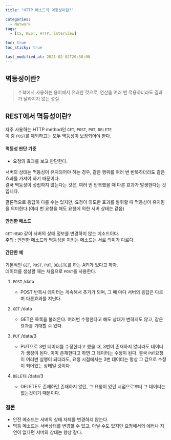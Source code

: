 ```yaml
---
title: "HTTP 메소드의 멱등성이란?"

categories:
  - Network
tags:
  - [CS, REST, HTTP, interview]

toc: true
toc_sticky: true

last_modified_at: 2021-02-02T20:50:00
---
```


## 멱등성이란?

> 수학에서 사용하는 용어에서 유래한 것으로, 연산을 여러 번 적용하더라도 결과가 달라지지 않는 성질.

## REST에서 멱등성이란?

자주 사용하는 HTTP method인 `GET`, `POST`, `PUT`, `DELETE`  
이 중 `POST`를 제외하고는 모두 멱등성이 보장되어야 한다.

#### 멱등성 판단 기준

- 요청의 효과를 보고 판단한다.

서버의 상태는 멱등성이 유지되어야 하는 경우, 같은 행위를 여러 번 반복하더라도 같은 효과를 가져야 하기 때문이다.  
결국 멱등성이 성립하지 않는다는 것은, 여러 번 반복했을 때 다른 효과가 발생한다는 것입니다.

결론적으로 응답이 다를 수는 있지만, 요청이 의도한 효과를 발휘할 때 멱등성이 유지됨을 의미한다.(여러 번 요청을 해도 요청에 의한 서버 상태는 같음)

#### 안전한 메소드

`GET` `HEAD` 같이 서버의 상태 정보를 변경하지 않는 메소드이다.  
주의 : 안전한 메소드와 멱등성을 지키는 메소드는 서로 의미가 다르다.

#### 간단한 예

기본적인 `GET`, `POST`, `PUT`, `DELETE`를 하는 API가 있다고 하자.  
데이터를 생성할 때는 처음으로 `POST`를 사용한다.

1. `POST` /data

   - POST 반복시 데이터는 계속해서 추가가 되며, 그 때 마다 서버의 응답은 다르며 다른효과를 지닌다.

2. `GET` /data

   - GET은 목록을 불러온다. 여러번 수행한다고 해도 상태가 변하지도 않고, 같은 효과를 기대할 수 있다.

3. `PUT` /data/3

   - PUT으로 3번 데이터를 수정한다고 했을 때, 3번이 존재하지 않더라도 데이터가 생성이 된다. 이미 존재한다고 하면 그 데이터는 수정이 된다. 결국 `PUT`요청이 여러번 실행이 되더라도, 요청 시점에서는 3번 데이터는 항상 그 값으로 수정이 되어있는 상태일 것이다.

4. `DELETE` /data/3
   - DELETE도 존재하던 존재하지 않던, 그 요청이 있던 시점으로부터 그 데이터는 없는것이기 때문이다.

### 결론

- 안전 메소드는 서버의 상태 자체를 변경하지 않는다.
- 멱등 메소드는 서버상태를 변경할 수 있고, 아닐 수도 있지만 요청에서의 에러나 지연이 없다면 서버의 상태는 항상 같다.
